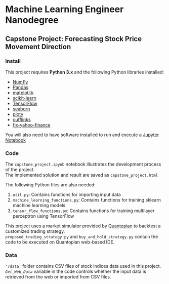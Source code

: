 
# Machine Learning Engineer Nanodegree
## Capstone Project: Forecasting Stock Price Movement Direction

### Install

This project requires **Python 3.x** and the following Python libraries installed:

- [NumPy](http://www.numpy.org/)
- [Pandas](http://pandas.pydata.org)
- [matplotlib](http://matplotlib.org/)
- [scikit-learn](http://scikit-learn.org/stable/)
- [TensorFlow](https://www.tensorflow.org/)
- [seaborn](https://seaborn.pydata.org/)
- [ploty](https://plot.ly/python/getting-started/)
- [cufflinks](https://plot.ly/ipython-notebooks/cufflinks/)
- [fix-yahoo-finance](https://pypi.python.org/pypi/fix-yahoo-finance)

You will also need to have software installed to run and execute a [Jupyter Notebook](http://ipython.org/notebook.html)


### Code

The `capstone_project.ipynb` notebook illustrates the development process of the project.   
The implemented solution and result are saved as `capstone_project.html`

The following Python files are also needed:  
1) `util.py`: Contains functions for importing input data  
2) `machine_learning_functions.py`: Contains functions for training sklearn machine learning models  
2) `tensor_flow_functions.py`: Contains functions for training multilayer perceptron using TensorFlow   

This project uses a market simulator provided by [Quantopian](https://www.quantopian.com) to backtest a customized trading strategy.  
`proposed_trading_strategy.py` and `buy_and_hold_strategy.py` contain the code to be executed on Quantopian web-based IDE.

### Data

`'/data'` folder contains CSV files of stock indices data used in this project.  
*`Get_Web_Data`* variable in the code controls whether the input data is retrieved from the web or imported from CSV files.  

